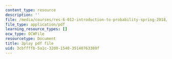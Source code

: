 ```yaml
---
content_type: resource
description: ''
file: /media/courses/res-6-012-introduction-to-probability-spring-2018/3cbffffb5a1c32d0154035140763389f_7nu97OYx4X4.pdf
file_type: application/pdf
learning_resource_types: []
ocw_type: OCWFile
resourcetype: Document
title: 3play pdf file
uid: 3cbffffb-5a1c-32d0-1540-35140763389f
---
```


